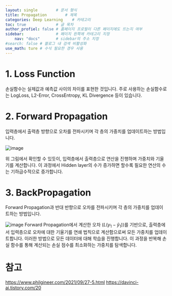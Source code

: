 ```yaml
---
layout: single        # 문서 형식
title: Propagation        # 제목
categories: Deep Learning    # 카테고리
toc: true             # 글 목차
author_profiel: false # 홈페이지 프로필이 다른 페이지에도 뜨는지 여부
sidebar:              # 페이지 왼쪽에 카테고리 지정
    nav: "docs"       # sidebar의 주소 지정
#search: false # 블로그 내 검색 비활성화
use_math: ture # 수식 필요한 경우 사용
---
```


# 1. Loss Function
손실함수는 실제값과 예측값 사이의 차이를 표현한 것입니다. 주로 사용하는 손실함수로는 LogLoss, L2-Error, CrossEntropy, KL Divergence 등이 있습니다. 

# 2. Forward Propagation
입력층에서 출력층 방향으로 오차를 전파시키며 각 층의 가중치를 업데이트하는 방법입니다.

![image](Eimages/Propagation/순전파-1.jpg)


위 그림에서 확인할 수 있듯이, 입력층에서 출력층으로 연산을 진행하며 가중치와 기울기를 계산합니다. 이 과정에서 Hidden layer의 수가 증가하면 할수록 필요한 연산의 수는 기하급수적으로 증가합니다.

# 3. BackPropagation
Forward Propagation과 반대 반향으로 오차를 전파시키며 각 층의 가중치를 업데이트하는 방법입니다. 

![image](images/Propagation/역전파.jpg)
Forward Propagation에서 계산한 오차 $(L(y_1-\widehat{y}_1))$를 기반으로, 출력층에서 입력층으로 오차에 대한 기울기를 연쇄 법칙으로 계산함으로써 모든 가중치를 업데이트합니다. 이러한 방법으로 모든 데이터에 대해 학습을 진행합니다. 이 과정을 반복해 손실 함수를 통해 계산되는 손실 점수를 최소화하는 가중치를 탐색합니다.

# 참고
https://www.philgineer.com/2021/09/27-5.html
https://davinci-ai.tistory.com/20